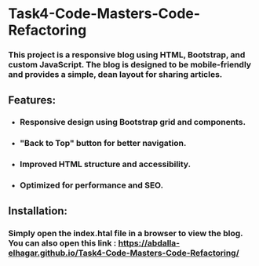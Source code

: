 # Task4-Code-Masters-Code-Refactoring

### This project is a responsive blog using HTML, Bootstrap, and custom JavaScript. The blog is designed to be mobile-friendly and provides a simple, dean layout for sharing articles.

## Features:
<ul>
  <li><h3>Responsive design using Bootstrap grid and components.</h3></li>
  <li><h3>"Back to Top" button for better navigation.</h3></li>
  <li><h3>Improved HTML structure and accessibility.</h3></li>
  <li><h3>Optimized for performance and SEO.</h3></li>
</ul>

## Installation:
### Simply open the index.htal file in a browser to view the blog. You can also open this link :  https://abdalla-elhagar.github.io/Task4-Code-Masters-Code-Refactoring/
